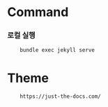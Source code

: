 # Command 

### 로컬 실행
```
    bundle exec jekyll serve
```

# Theme
```
    https://just-the-docs.com/
```

